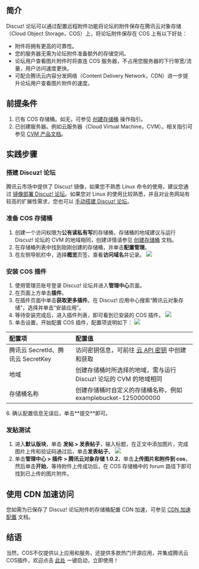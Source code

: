 ## 简介

Discuz! 论坛可以通过配置远程附件功能将论坛的附件保存在腾讯云对象存储（Cloud Object Storage，COS）上，将论坛附件保存在 COS 上有以下好处：

- 附件将拥有更高的可靠性。
- 您的服务器无需为论坛附件准备额外的存储空间。
- 论坛用户查看图片附件时将直连 COS 服务器，不占用您服务器的下行带宽/流量，用户访问速度更快。
- 可配合腾讯云内容分发网络（Content Delivery Network，CDN）进一步提升论坛用户查看图片附件的速度。


## 前提条件

1. 已有 COS 存储桶。如无，可参见 [创建存储桶](https://cloud.tencent.com/document/product/436/13309) 操作指引。
2. 已创建服务器。例如云服务器（Cloud Virtual Machine，CVM）。相关指引可参见 [CVM 产品文档](https://cloud.tencent.com/document/product/213)。


## 实践步骤


### 搭建 Discuz! 论坛

腾讯云市场中提供了 Discuz! 镜像，如果您不熟悉 Linux 命令的使用，建议您通过 [镜像部署 Discuz! 论坛](https://cloud.tencent.com/document/product/213/9753)。如果您对 Linux 的使用比较熟悉，并且对业务网站有较高的扩展性需求，您也可以 [手动搭建 Discuz! 论坛](https://cloud.tencent.com/document/product/213/8043)。


### 准备 COS 存储桶

1. 创建一个访问权限为**公有读私有写**的存储桶，存储桶的地域建议与运行 Discuz! 论坛的 CVM 的地域相同，创建详情请参见 [创建存储桶](https://cloud.tencent.com/document/product/436/13309) 文档。
2. 在存储桶列表中找到刚刚创建的存储桶，并单击**配置管理**。
3. 在左侧导航栏中，选择**概览**页签，查看**访问域名**并记录。
![](https://main.qcloudimg.com/raw/e84d246bb9c44ac9647d4d0abae565b6.png)



### 安装 COS 插件


1. 使用管理员账号登录 Discuz! 论坛并进入**管理中心**页面。
2. 在页面上方单击**插件**。
3. 在插件页面中单击**获取更多插件**。在 Discuz! 应用中心搜索“腾讯云对象存储”，选择并单击“安装应用”。
4. 等待安装完成后，进入插件列表，即可看到已安装的 COS 插件。
![](https://qcloudimg.tencent-cloud.cn/raw/a9400929e88c4ee904100d84e7cc8904.png)
5. 单击设置，开始配置 COS 插件，配置项说明如下：
![](https://qcloudimg.tencent-cloud.cn/raw/e9a09e5c1ee366cdcfea1b12cfe87354.png)
<table>
<thead>
<tr>
<th align="left">配置项</th>
<th align="left">配置值</th>
</tr>
</thead>
<tbody>
<tr>
<td align="left">腾讯云 SecretId、腾讯云 SecretKey</td>
<td align="left">访问密钥信息，可前往 <a href="https://console.cloud.tencent.com/capi">云 API 密钥</a> 中创建和获取</td>
</tr>
<tr>
<td align="left">地域</td>
<td align="left">创建存储桶时所选择的地域，需与运行 Discuz! 论坛的 CVM 的地域相同</tdz
</tr>
<tr>
<td align="left">存储桶名称</td>
<td align="left">创建存储桶时自定义的存储桶名称，例如 examplebucket-1250000000</td>
</tr>
</tbody></table>
6. 确认配置信息无误后，单击**提交**即可。


### 发贴测试


1. 进入**默认版块**，单击 **发帖 > 发表帖子**，输入标题，在正文中添加图片，完成图片上传和验证码通过后，单击**发表帖子**。
![](https://qcloudimg.tencent-cloud.cn/raw/8334924b3da7f2762bb3578003477215.png)
2. 单击**管理中心 > 插件 > 腾讯云对象存储 1.0.2**，单击**上传图片和附件到 cos**，然后单击**开始**，等待附件上传成功后，在 COS 存储桶中的 forum 路径下即可找到已上传的图片附件。




## 使用 CDN 加速访问

您如需为已保存了 Discuz! 论坛附件的存储桶配置 CDN 加速，可参见 [CDN 加速配置](https://cloud.tencent.com/document/product/436/18670) 文档。


## 结语

当然，COS不仅提供以上应用和服务，还提供多款热门开源应用，并集成腾讯云COS插件，欢迎点击 [此处](https://cloud.tencent.com/act/pro/Ecological-aggregation?from=18406) 一键启动，立即使用！
